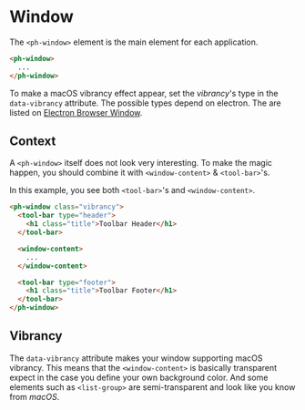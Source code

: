 # Window

The `<ph-window>` element is the main element for each application.

```html
<ph-window>
  ...
</ph-window>
```

To make a macOS vibrancy effect appear, set the *vibrancy*'s type in the `data-vibrancy` attribute. The possible types depend on electron. The are listed on [Electron Browser Window](https://electronjs.org/docs/api/browser-window#class-browserwindow).

## Context

A `<ph-window>` itself does not look very interesting. To make the magic happen, you should combine it with `<window-content>` & `<tool-bar>`'s.

In this example, you see both `<tool-bar>`'s and `<window-content>`.

```html
<ph-window class="vibrancy">
  <tool-bar type="header">
    <h1 class="title">Toolbar Header</h1>
  </tool-bar>

  <window-content>
    ...
  </window-content>

  <tool-bar type="footer">
    <h1 class="title">Toolbar Footer</h1>
  </tool-bar>
</ph-window>
```

## Vibrancy

The `data-vibrancy` attribute makes your window supporting macOS vibrancy. This means that the `<window-content>` is basically transparent expect in the case you define your own background color. And some elements such as `<list-group>` are semi-transparent and look like you know from *macOS*.
